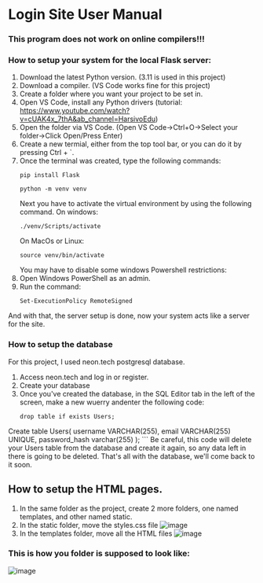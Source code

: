 # Login Site User Manual
### This program does not work on online compilers!!!

### How to setup your system for the local Flask server:
1. Download the latest Python version. (3.11 is used in this project)
2. Download a compiler. (VS Code works fine for this project)
3. Create a folder where you want your project to be set in.
4. Open VS Code, install any Python drivers (tutorial: https://www.youtube.com/watch?v=cUAK4x_7thA&ab_channel=HarsivoEdu)
5. Open the folder via VS Code. (Open VS Code->Ctrl+O->Select your folder->Click Open/Press Enter)
6. Create a new termial, either from the top tool bar, or you can do it by pressing Ctrl + `.
7. Once the terminal was created, type the following commands:
   ```
   pip install Flask
   ```
   ```
   python -m venv venv
   ```
   Next you have to activate the virtual environment by using the following command.
   On windows:
   ```
   ./venv/Scripts/activate
   ```
   On MacOs or Linux:
   ```
   source venv/bin/activate
   ```
   You may have to disable some windows Powershell restrictions:
 1. Open Windows PowerShell as an admin.
 2. Run the command:
      ```
      Set-ExecutionPolicy RemoteSigned
      ```
   And with that, the server setup is done, now your system acts like a server for the site.

   ### How to setup the database
   For this project, I used neon.tech postgresql database.
  1. Access neon.tech and log in or register.
  2. Create your database
  3. Once you've created the database, in the SQL Editor tab in the left of the screen, make a new wuerry andenter the following code:
      ```
      drop table if exists Users;
Create table Users(
username VARCHAR(255),
email VARCHAR(255) UNIQUE,
password_hash varchar(255)
);
      ```
    Be careful, this code will delete your Users table from the database and create it again, so any data left in there is going to be deleted.
    That's all with the database, we'll come back to it soon.

   ## How to setup the HTML pages.
 1. In the same folder as the project, create 2 more folders, one named templates, and other named static.
 2. In the static folder, move the styles.css file
      ![image](https://github.com/P3te07/Lab_4_Simple_Login_Site/assets/157983079/93df8838-e1b0-4dfc-b883-07a59cac2639)
 3. In the templates folder, move all the HTML files
    ![image](https://github.com/P3te07/Lab_4_Simple_Login_Site/assets/157983079/c2ff895c-10b2-4324-96ac-bdd3ce8ea864)

### This is how you folder is supposed to look like:
![image](https://github.com/P3te07/Lab_4_Simple_Login_Site/assets/157983079/380fd4eb-63c6-4c74-a322-4962725da003)




      

   
       




